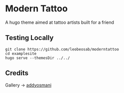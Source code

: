 # Modern Tattoo
A hugo theme aimed at tattoo artists built for a friend 

## Testing Locally

```
git clone https://github.com/leobeosab/moderntattoo
cd examplesite
hugo serve --themesDir ../../
```

## Credits
Gallery -> [addyosmani](https://codepen.io/addyosmani/pen/zYxVXPd)
